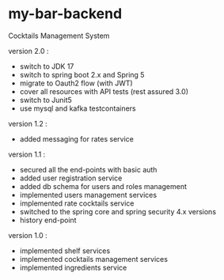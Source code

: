 my-bar-backend
==============

Cocktails Management System

version 2.0 :
- switch to JDK 17
- switch to spring boot 2.x and Spring 5
- migrate to Oauth2 flow (with JWT)
- cover all resources with API tests (rest assured 3.0)
- switch to Junit5
- use mysql and kafka testcontainers

version 1.2 :
- added messaging for rates service

version 1.1 :
- secured all the end-points with basic auth
- added user registration service
- added db schema for users and roles management
- implemented users management services
- implemented rate cocktails service
- switched to the spring core and spring security 4.x versions
- history end-point 
  
version 1.0 :
- implemented shelf services
- implemented cocktails management services
- implemented ingredients service